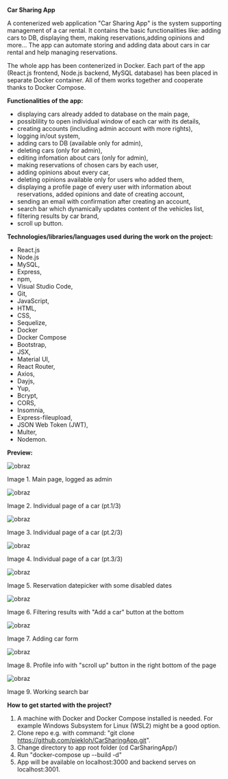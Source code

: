 **Car Sharing App**

A contenerized web application "Car Sharing App" is the system supporting management of a car rental.
It contains the basic functionalities like: adding cars to DB, displaying them, making reservations,adding opinions and more...
The app can automate storing and adding data about cars in car rental and help managing reservations.

The whole app has been contenerized in Docker.
Each part of the app (React.js frontend, Node.js backend, MySQL database) has been placed in separate Docker container.
All of them works together and cooperate thanks to Docker Compose.

**Functionalities of the app:**
- displaying cars already added to database on the main page,
- possiblility to open individual window of each car with its details,
- creating accounts (including admin account with more rights),
- logging in/out system,
- adding cars to DB (available only for admin),
- deleting cars (only for admin),
- editing infomation about cars (only for admin),
- making reservations of chosen cars by each user,
- adding opinions about every car,
- deleting opinions available only for users who added them,
- displaying a profile page of every user with information about reservations, added opinions and date of creating account,
- sending an email with confirmation after creating an account,
- search bar which dynamically updates content of the vehicles list,
- filtering results by car brand,
- scroll up button.

**Technologies/libraries/languages used during the work on the project:**
- React.js
- Node.js
-	MySQL,
-	Express,
-	npm,
-	Visual Studio Code,
-	Git,
-	JavaScript,
-	HTML,
-	CSS,
-	Sequelize,
- Docker
- Docker Compose
-	Bootstrap,
-	JSX,
-	Material UI,
-	React Router,
-	Axios,
-	Dayjs,
-	Yup,
-	Bcrypt,
-	CORS,
-	Insomnia,
-	Express-fileupload,
-	JSON Web Token (JWT),
-	Multer,
-	Nodemon.

**Preview:**

![obraz](https://user-images.githubusercontent.com/81360745/192820808-ecd6560d-15d0-4fef-851d-288421497e57.png)

Image 1. Main page, logged as admin


![obraz](https://user-images.githubusercontent.com/81360745/192821329-4c08d118-4b64-4f56-85da-3352c8480d50.png)

Image 2. Individual page of a car (pt.1/3)


![obraz](https://user-images.githubusercontent.com/81360745/192828717-1a71ab0f-a771-42ee-9aa2-04c030d6f550.png)

Image 3. Individual page of a car (pt.2/3)


![obraz](https://user-images.githubusercontent.com/81360745/192821678-912b60a1-a7bb-4d76-a120-a7d24aaf9ac3.png)

Image 4. Individual page of a car (pt.3/3)


![obraz](https://user-images.githubusercontent.com/81360745/192821938-79ff3896-4bcd-4439-9e69-59c5bd45c27f.png)

Image 5. Reservation datepicker with some disabled dates


![obraz](https://user-images.githubusercontent.com/81360745/192822191-0a1c0126-8100-4a42-8915-58c3c095b6bc.png)

Image 6. Filtering results with "Add a car" button at the bottom


![obraz](https://user-images.githubusercontent.com/81360745/192823834-39a3b85c-9559-4af4-903c-e4f75764eb62.png)

Image 7. Adding car form


![obraz](https://user-images.githubusercontent.com/81360745/192824186-1ba05fbf-1f00-4d97-952c-8e04332bea6e.png)

Image 8. Profile info with "scroll up" button in the right bottom of the page


![obraz](https://user-images.githubusercontent.com/81360745/192824501-69a0e734-3b0c-413f-a099-dc407bf4b1a0.png)

Image 9. Working search bar



**How to get started with the project?**
1. A machine with Docker and Docker Compose installed is needed. For example Windows Subsystem for Linux (WSL2) might be a good option.
2. Clone repo e.g. with command: "git clone https://github.com/piekloh/CarSharingApp.git".
3. Change directory to app root folder (cd CarSharingApp/)
4. Run "docker-compose up --build -d"
5. App will be available on localhost:3000 and backend serves on localhost:3001.





